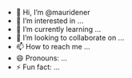 - 👋 Hi, I’m @mauridener
- 👀 I’m interested in ...
- 🌱 I’m currently learning ...
- 💞️ I’m looking to collaborate on ...
- 📫 How to reach me ...
- 😄 Pronouns: ...
- ⚡ Fun fact: ...

<!---
mauridener/mauridener is a ✨ special ✨ repository because its `README.md` (this file) appears on your GitHub profile.
You can click the Preview link to take a look at your changes.
--->
